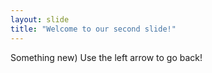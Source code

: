 ```yaml
---
layout: slide
title: "Welcome to our second slide!"
---
```

Something new)
Use the left arrow to go back!
